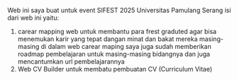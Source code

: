 Web ini saya buat untuk event SIFEST 2025 Universitas Pamulang Serang 
isi dari web ini yaitu:
1. carear mapping web untuk membantu para frest graduted agar bisa menemukan karir yang tepat dangan minat dan bakat mereka masing-masing di dalam web carear maping saya juga sudah memberikan roadmap pembelajaran untuk masing-masing bidangnya dan juga mencantumkan url pembelajarannya
2. Web CV Builder untuk membatu pembuatan CV (Curriculum Vitae)
